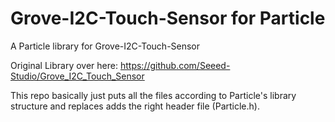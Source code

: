 # Grove-I2C-Touch-Sensor for Particle

A Particle library for Grove-I2C-Touch-Sensor

Original Library over here:
https://github.com/Seeed-Studio/Grove_I2C_Touch_Sensor

This repo basically just puts all the files according to Particle's library structure and replaces adds the right header file (Particle.h).

